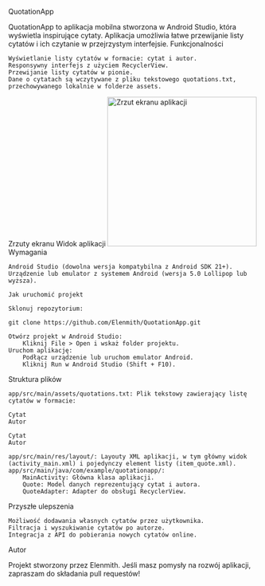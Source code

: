 QuotationApp

QuotationApp to aplikacja mobilna stworzona w Android Studio, która wyświetla inspirujące cytaty. Aplikacja umożliwia łatwe przewijanie listy cytatów i ich czytanie w przejrzystym interfejsie.
Funkcjonalności

    Wyświetlanie listy cytatów w formacie: cytat i autor.
    Responsywny interfejs z użyciem RecyclerView.
    Przewijanie listy cytatów w pionie.
    Dane o cytatach są wczytywane z pliku tekstowego quotations.txt, przechowywanego lokalnie w folderze assets.

Zrzuty ekranu
Widok aplikacji
<img src="https://github.com/Elenmith/QuotationApp/raw/main/screenshots/screenshot1.png" alt="Zrzut ekranu aplikacji" width="300">
Wymagania

    Android Studio (dowolna wersja kompatybilna z Android SDK 21+).
    Urządzenie lub emulator z systemem Android (wersja 5.0 Lollipop lub wyższa).

    Jak uruchomić projekt

    Sklonuj repozytorium:

    git clone https://github.com/Elenmith/QuotationApp.git

    Otwórz projekt w Android Studio:
        Kliknij File > Open i wskaż folder projektu.
    Uruchom aplikację:
        Podłącz urządzenie lub uruchom emulator Android.
        Kliknij Run w Android Studio (Shift + F10).

Struktura plików

    app/src/main/assets/quotations.txt: Plik tekstowy zawierający listę cytatów w formacie:

    Cytat
    Autor

    Cytat
    Autor

    app/src/main/res/layout/: Layouty XML aplikacji, w tym główny widok (activity_main.xml) i pojedynczy element listy (item_quote.xml).
    app/src/main/java/com/example/quotationapp/:
        MainActivity: Główna klasa aplikacji.
        Quote: Model danych reprezentujący cytat i autora.
        QuoteAdapter: Adapter do obsługi RecyclerView.

Przyszłe ulepszenia

    Możliwość dodawania własnych cytatów przez użytkownika.
    Filtracja i wyszukiwanie cytatów po autorze.
    Integracja z API do pobierania nowych cytatów online.

Autor

Projekt stworzony przez Elenmith. Jeśli masz pomysły na rozwój aplikacji, zapraszam do składania pull requestów!
